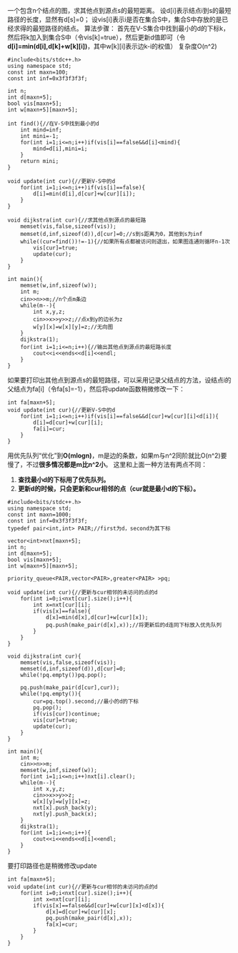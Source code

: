 一个包含n个结点的图，求其他点到源点s的最短距离。
设d[i]表示结点i到s的最短路径的长度，显然有d[s]=0；
设vis[i]表示i是否在集合S中，集合S中存放的是已经求得的最短路径的结点。
算法步骤：
首先在V-S集合中找到最小的d的下标k，然后将k加入到集合S中（令vis[k]=true），然后更新d值即可（令**d[i]=min(d[i],d[k]+w[k][i])**，其中w[k][i]表示边k-i的权值）
复杂度O(n^2)
```
#include<bits/stdc++.h>
using namespace std;
const int maxn=100;
const int inf=0x3f3f3f3f;

int n;
int d[maxn+5];
bool vis[maxn+5];
int w[maxn+5][maxn+5];

int find(){//在V-S中找到最小的d
    int mind=inf;
    int mini=-1;
    for(int i=1;i<=n;i++)if(vis[i]==false&&d[i]<mind){
        mind=d[i],mini=i;
    }
    return mini;
}

void update(int cur){//更新V-S中的d
    for(int i=1;i<=n;i++)if(vis[i]==false){
        d[i]=min(d[i],d[cur]+w[cur][i]);
    }
}

void dijkstra(int cur){//求其他点到源点的最短路
    memset(vis,false,sizeof(vis));
    memset(d,inf,sizeof(d)),d[cur]=0;//s到s距离为0，其他到s为inf
    while((cur=find())!=-1){//如果所有点都被访问则退出，如果图连通则循环n-1次
        vis[cur]=true;
        update(cur);
    }
}

int main(){
    memset(w,inf,sizeof(w));
    int m;
    cin>>n>>m;//n个点m条边
    while(m--){
        int x,y,z;
        cin>>x>>y>>z;//点x到y的边长为z
        w[y][x]=w[x][y]=z;//无向图
    }
    dijkstra(1);
    for(int i=1;i<=n;i++){//输出其他点到源点的最短路长度
        cout<<i<<ends<<d[i]<<endl;
    }
}

```
如果要打印出其他点到源点s的最短路径，可以采用记录父结点的方法，设结点i的父结点为fa[i]（令fa[s]=-1），然后将update函数稍微修改一下：

```
int fa[maxn+5];
void update(int cur){//更新V-S中的d
    for(int i=1;i<=n;i++)if(vis[i]==false&&d[cur]+w[cur][i]<d[i]){
        d[i]=d[cur]+w[cur][i];
        fa[i]=cur;
    }
}

```

用优先队列“优化”到**O(mlogn)**，m是边的条数，如果m与n^2同阶就比O(n^2)要慢了，不过**很多情况都是m比n^2小**。
这里和上面一种方法有两点不同：

 1. **查找最小d的下标用了优先队列。**
 2. **更新d的时候，只会更新和cur相邻的点（cur就是最小d的下标）。**

```
#include<bits/stdc++.h>
using namespace std;
const int maxn=1000;
const int inf=0x3f3f3f3f;
typedef pair<int,int> PAIR;//first为d，second为其下标

vector<int>nxt[maxn+5];
int n;
int d[maxn+5];
bool vis[maxn+5];
int w[maxn+5][maxn+5];

priority_queue<PAIR,vector<PAIR>,greater<PAIR> >pq;

void update(int cur){//更新与cur相邻的未访问的点的d
    for(int i=0;i<nxt[cur].size();i++){
        int x=nxt[cur][i];
        if(vis[x]==false){
            d[x]=min(d[x],d[cur]+w[cur][x]);
            pq.push(make_pair(d[x],x));//将更新后的d连同下标放入优先队列
        }
    }
}

void dijkstra(int cur){
    memset(vis,false,sizeof(vis));
    memset(d,inf,sizeof(d)),d[cur]=0;
    while(!pq.empty())pq.pop();

    pq.push(make_pair(d[cur],cur));
    while(!pq.empty()){
        cur=pq.top().second;//最小的d的下标
        pq.pop();
        if(vis[cur])continue;
        vis[cur]=true;
        update(cur);
    }
}

int main(){
    int m;
    cin>>n>>m;
    memset(w,inf,sizeof(w));
    for(int i=1;i<=n;i++)nxt[i].clear();
    while(m--){
        int x,y,z;
        cin>>x>>y>>z;
        w[x][y]=w[y][x]=z;
        nxt[x].push_back(y);
        nxt[y].push_back(x);
    }
    dijkstra(1);
    for(int i=1;i<=n;i++){
        cout<<i<<ends<<d[i]<<endl;
    }
}

```
要打印路径也是稍微修改update

```
int fa[maxn+5];
void update(int cur){//更新与cur相邻的未访问的点的d
    for(int i=0;i<nxt[cur].size();i++){
        int x=nxt[cur][i];
        if(vis[x]==false&&d[cur]+w[cur][x]<d[x]){
            d[x]=d[cur]+w[cur][x];
            pq.push(make_pair(d[x],x));
            fa[x]=cur;
        }
    }
}
```
